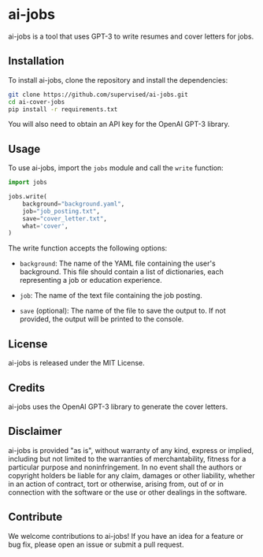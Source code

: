 # ai-jobs
ai-jobs is a tool that uses GPT-3 to write resumes and cover letters for jobs.

## Installation
To install ai-jobs, clone the repository and install the dependencies:

```bash
git clone https://github.com/supervised/ai-jobs.git
cd ai-cover-jobs
pip install -r requirements.txt
```

You will also need to obtain an API key for the OpenAI GPT-3 library.

## Usage
To use ai-jobs, import the `jobs` module and call the `write` function:

```python
import jobs

jobs.write(
    background="background.yaml",
    job="job_posting.txt",
    save="cover_letter.txt",
    what='cover',
)
```

The write function accepts the following options:

* `background`: The name of the YAML file containing the user's background. This file should contain a list of dictionaries, each representing a job or education experience.

* `job`: The name of the text file containing the job posting.

* `save` (optional): The name of the file to save the output to. If not provided, the output will be printed to the console.

## License
ai-jobs is released under the MIT License.

## Credits
ai-jobs uses the OpenAI GPT-3 library to generate the cover letters.

## Disclaimer
ai-jobs is provided "as is", without warranty of any kind, express or implied, including but not limited to the warranties of merchantability, fitness for a particular purpose and noninfringement. In no event shall the authors or copyright holders be liable for any claim, damages or other liability, whether in an action of contract, tort or otherwise, arising from, out of or in connection with the software or the use or other dealings in the software.

## Contribute
We welcome contributions to ai-jobs! If you have an idea for a feature or bug fix, please open an issue or submit a pull request.




